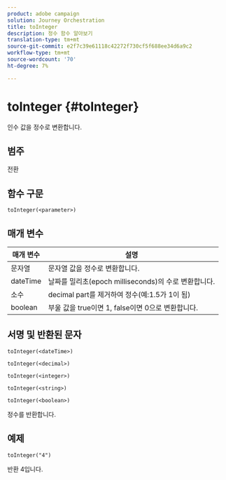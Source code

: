 ```yaml
---
product: adobe campaign
solution: Journey Orchestration
title: toInteger
description: 정수 함수 알아보기
translation-type: tm+mt
source-git-commit: e2f7c39e61118c42272f730cf5f688ee34d6a9c2
workflow-type: tm+mt
source-wordcount: '70'
ht-degree: 7%

---
```



# toInteger {#toInteger}

인수 값을 정수로 변환합니다.

## 범주

전환

## 함수 구문

`toInteger(<parameter>)`

## 매개 변수

| 매개 변수 | 설명 |
|--- |--- |
| 문자열 | 문자열 값을 정수로 변환합니다. |
| dateTime | 날짜를 밀리초(epoch milliseconds)의 수로 변환합니다. |
| 소수 | decimal part를 제거하여 정수(예:1.5가 1이 됨) |
| boolean | 부울 값을 true이면 1, false이면 0으로 변환합니다. |

## 서명 및 반환된 문자

`toInteger(<dateTime>)`

`toInteger(<decimal>)`

`toInteger(<integer>)`

`toInteger(<string>)`

`toInteger(<boolean>)`

정수를 반환합니다.

## 예제

`toInteger("4")`

반환 4입니다.
